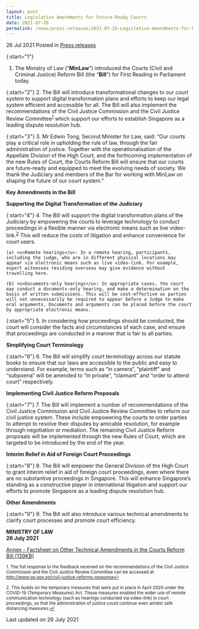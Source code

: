```yaml
---
layout: post
title: Legislative Amendments for Future-Ready Courts
date: 2021-07-26
permalink: /news/press-releases/2021-07-26-Legislative-Amendments-for-Future-Ready-Courts
---
```


26 Jul 2021 Posted in [Press releases](/news/press-releases)

{:start="1"}
1.	The Ministry of Law (“**MinLaw**”) introduced the Courts (Civil and Criminal Justice) Reform Bill (the “**Bill**”) for First Reading in Parliament today. 

{:start="2"}
2.	The Bill will introduce transformational changes to our court system to support digital transformation plans and efforts to keep our legal system efficient and accessible for all. The Bill will also implement the recommendations of the Civil Justice Commission and the Civil Justice Review Committee<sup><a href="#fn1" id="ref1">1</a></sup> which support our efforts to establish Singapore as a leading dispute resolution hub.

{:start="3"}
3.	Mr Edwin Tong, Second Minister for Law, said: “Our courts play a critical role in upholding the rule of law, through the fair administration of justice. Together with the operationalisation of the Appellate Division of the High Court, and the forthcoming implementation of the new Rules of Court, the Courts Reform Bill will ensure that our courts are future-ready and equipped to meet the evolving needs of society. We thank the Judiciary and members of the Bar for working with MinLaw on shaping the future of our court system.”

**Key Amendments in the Bill**

**Supporting the Digital Transformation of the Judiciary**

{:start="4"}
4.	The Bill will support the digital transformation plans of the Judiciary by empowering the courts to leverage technology to conduct proceedings in a flexible manner via electronic means such as live video-link.<sup><a href="#fn2" id="ref2">2</a></sup> This will reduce the costs of litigation and enhance convenience for court users.

    (a)	<u>Remote hearings</u>: In a remote hearing, participants, including the judge, who are in different physical locations may appear via electronic means such as live video-link. For example, expert witnesses residing overseas may give evidence without travelling here.  

    (b)	<u>Documents-only hearings</u>: In appropriate cases, the court may conduct a documents-only hearing, and make a determination on the basis of written submissions. This will be cost-effective as parties will not unnecessarily be required to appear before a Judge to make oral arguments. Documents and arguments can be placed before the court by appropriate electronic means. 

{:start="5"}
5.	In considering how proceedings should be conducted, the court will consider the facts and circumstances of each case, and ensure that proceedings are conducted in a manner that is fair to all parties. 

**Simplifying Court Terminology**

{:start="6"}
6.	The Bill will simplify court terminology across our statute books to ensure that our laws are accessible to the public and easy to understand. For example, terms such as “in camera”, “plaintiff” and “subpoena” will be amended to “in private”, “claimant” and “order to attend court” respectively.

**Implementing Civil Justice Reform Proposals**

{:start="7"}
7.	The Bill will implement a number of recommendations of the Civil Justice Commission and Civil Justice Review Committee to reform our civil justice system. These include empowering the courts to order parties to attempt to resolve their disputes by amicable resolution, for example through negotiation or mediation. The remaining Civil Justice Reform proposals will be implemented through the new Rules of Court, which are targeted to be introduced by the end of the year.

**Interim Relief in Aid of Foreign Court Proceedings**

{:start="8"}
8.	The Bill will empower the General Division of the High Court to grant interim relief in aid of foreign court proceedings, even where there are no substantive proceedings in Singapore. This will enhance Singapore’s standing as a constructive player in international litigation and support our efforts to promote Singapore as a leading dispute resolution hub.

**Other Amendments**

{:start="9"}
9.	The Bill will also introduce various technical amendments to clarify court processes and promote court efficiency.


**MINISTRY OF LAW**<br>
**26 July 2021**

[Annex - Factsheet on Other Technical Amendments in the Courts Reform Bill (139KB)](/files/news/press-releases/2021/03/Factsheet-Other-Technical-Amendments.pdf)<br>

<p><sup id="fn1">1. The full response to the feedback received on the recommendations of the Civil Justice Commission and the Civil Justice Review Committee can be accessed at <a href="http://www.go.gov.sg/civil-justice-reforms-response" target="new">http://www.go.gov.sg/civil-justice-reforms-response</a><a href="#ref1" title="Jump back to footnote 1 in the text.">↩</a></sup></p>
<p><sup id="fn2">2. This builds on the temporary measures that were put in place in April 2020 under the COVID-19 (Temporary Measures) Act. Those measures enabled the wider use of remote communication technology (such as hearings conducted via video-link) in court proceedings, so that the administration of justice could continue even amidst safe distancing measures.<a href="#ref2" title="Jump back to footnote 2 in the text.">↩</a></sup></p>

<p class="right-side-updated">Last updated on 26 July 2021</p>
